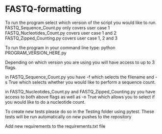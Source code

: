 # FASTQ-formatting

To run the program select which version of the script you would like to run. 
FASTQ_Sequence_Count.py only covers user case 1 
FASTQ_Nucleotides_Count.py covers user case 1 and 2
FASTQ_Zipped_Counting.py covers user case 1, 2 and 3

To run the program in your command line type:
  python PROGRAM_VERSION_HERE.py 
 
Depending on which version you are using you will have access to up to 3 flags.

in FASTQ_Sequence_Count.py you have -f which selects the filename and -s True which selects whether you would like to perform a sequence count.

in FASTQ_Nucleotides_Count.py and FASTQ_Zipped_Counting.py you have access to both above flags as well as -n True which allows you to select if you would like to do a nucleotide count.

To create new tests please do so in the Testing folder using pytest. These tests will be run automatically on new pushes to the repository 

Add new requirements to the requirements.txt file

